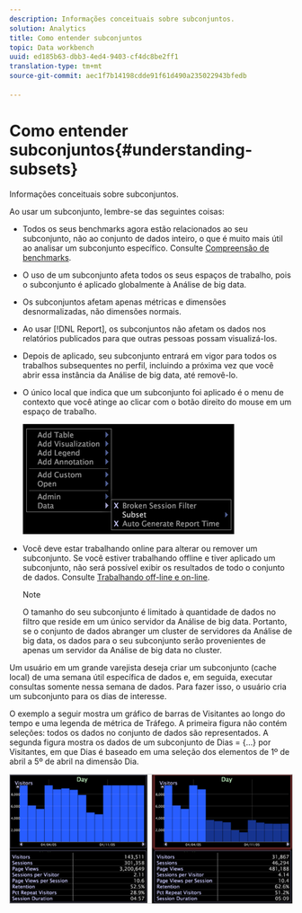 ```yaml
---
description: Informações conceituais sobre subconjuntos.
solution: Analytics
title: Como entender subconjuntos
topic: Data workbench
uuid: ed185b63-dbb3-4ed4-9403-cf4dc8be2ff1
translation-type: tm+mt
source-git-commit: aec1f7b14198cdde91f61d490a235022943bfedb

---
```



# Como entender subconjuntos{#understanding-subsets}

Informações conceituais sobre subconjuntos.

Ao usar um subconjunto, lembre-se das seguintes coisas:

* Todos os seus benchmarks agora estão relacionados ao seu subconjunto, não ao conjunto de dados inteiro, o que é muito mais útil ao analisar um subconjunto específico. Consulte [Compreensão de benchmarks](../../../../home/c-get-started/c-vis/c-ustd-benchmks.md#concept-c7b0f4102e92458096f8c4765cbe2914).
* O uso de um subconjunto afeta todos os seus espaços de trabalho, pois o subconjunto é aplicado globalmente à Análise de big data.
* Os subconjuntos afetam apenas métricas e dimensões desnormalizadas, não dimensões normais.
* Ao usar [!DNL Report], os subconjuntos não afetam os dados nos relatórios publicados para que outras pessoas possam visualizá-los.
* Depois de aplicado, seu subconjunto entrará em vigor para todos os trabalhos subsequentes no perfil, incluindo a próxima vez que você abrir essa instância da Análise de big data, até removê-lo.
* O único local que indica que um subconjunto foi aplicado é o menu de contexto que você atinge ao clicar com o botão direito do mouse em um espaço de trabalho.

   ![](assets/mnu_Subset.png)

* Você deve estar trabalhando online para alterar ou remover um subconjunto. Se você estiver trabalhando offline e tiver aplicado um subconjunto, não será possível exibir os resultados de todo o conjunto de dados. Consulte [Trabalhando off-line e on-line](../../../../home/c-get-started/c-off-on.md#concept-cef8758ede044b18b3558376c5eb9f54).

   >[!NOTE]
   >
   >O tamanho do seu subconjunto é limitado à quantidade de dados no filtro que reside em um único servidor da Análise de big data. Portanto, se o conjunto de dados abranger um cluster de servidores da Análise de big data, os dados para o seu subconjunto serão provenientes de apenas um servidor da Análise de big data no cluster.

Um usuário em um grande varejista deseja criar um subconjunto (cache local) de uma semana útil específica de dados e, em seguida, executar consultas somente nessa semana de dados. Para fazer isso, o usuário cria um subconjunto para os dias de interesse.

O exemplo a seguir mostra um gráfico de barras de Visitantes ao longo do tempo e uma legenda de métrica de Tráfego. A primeira figura não contém seleções: todos os dados no conjunto de dados são representados. A segunda figura mostra os dados de um subconjunto de Dias = {...} por Visitantes, em que Dias é baseado em uma seleção dos elementos de 1º de abril a 5º de abril na dimensão Dia.

![](assets/client-sub1.png)

